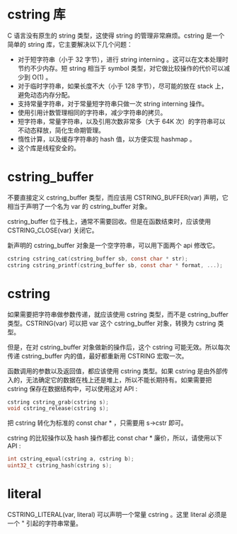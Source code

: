 # cstring 库

C 语言没有原生的 string 类型，这使得 string 的管理非常麻烦。cstring 是一个简单的 string 库，它主要解决以下几个问题：

* 对于短字符串（小于 32 字节），进行 string interning 。这可以在文本处理时节约不少内存。短 string 相当于 symbol 类型，对它做比较操作的代价可以减少到 O(1) 。
* 对于临时字符串，如果长度不大（小于 128 字节），尽可能的放在 stack 上，避免动态内存分配。
* 支持常量字符串，对于常量短字符串只做一次 string interning 操作。
* 使用引用计数管理相同的字符串，减少字符串的拷贝。
* 短字符串，常量字符串，以及引用次数非常多（大于 64K 次）的字符串可以不动态释放，简化生命期管理。
* 惰性计算，以及缓存字符串的 hash 值，以方便实现 hashmap 。
* 这个库是线程安全的。

# cstring_buffer

不要直接定义 cstring_buffer 类型，而应该用 CSTRING_BUFFER(var) 声明，它相当于声明了一个名为 var 的 cstring_buffer 对象。

cstring_buffer 位于栈上，通常不需要回收。但是在函数结束时，应该使用 CSTRING_CLOSE(var) 关闭它。

新声明的 cstring_buffer 对象是一个空字符串，可以用下面两个 api 修改它。

```C
cstring cstring_cat(cstring_buffer sb, const char * str);
cstring cstring_printf(cstring_buffer sb, const char * format, ...);
```

# cstring

如果需要把字符串做参数传递，就应该使用 cstring 类型，而不是 cstring_buffer 类型。CSTRING(var) 可以把 var 这个 cstring_buffer 对象，转换为 cstring 类型。

但是，在对 cstring_buffer 对象做新的操作后，这个 cstring 可能无效。所以每次传递 cstring_buffer 内的值，最好都重新用 CSTRING 宏取一次。

函数调用的参数以及返回值，都应该使用 cstring 类型。如果 cstring 是由外部传入的，无法确定它的数据在栈上还是堆上，所以不能长期持有。如果需要把 cstring 保存在数据结构中，可以使用这对 API :
```C
cstring cstring_grab(cstring s);
void cstring_release(cstring s);
```

把 cstring 转化为标准的 const char * ，只需要用 s->cstr 即可。

cstring 的比较操作以及 hash 操作都比 const char * 廉价，所以，请使用以下 API :
```C
int cstring_equal(cstring a, cstring b);
uint32_t cstring_hash(cstring s);
```

# literal

CSTRING_LITERAL(var, literal) 可以声明一个常量 cstring 。这里 literal 必须是一个 " 引起的字符串常量。


